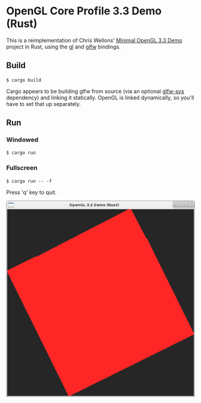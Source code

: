 # OpenGL Core Profile 3.3 Demo (Rust)

This is a reimplementation of Chris Wellons' [Minimal OpenGL 3.3 Demo][opengl-demo] project in Rust, using the [gl][gl] and [glfw][glfw] bindings. 

## Build
    $ cargo build

Cargo appears to be building glfw from source (via an optional [glfw-sys][glfw-sys] dependency) and linking it statically. OpenGL is linked dynamically, so you'll have to set that up separately.

## Run
### Windowed
    $ cargo run
### Fullscreen
    $ cargo run -- -f

Press 'q' key to quit.

![Screenshot](screenshot.png "Screenshot")

[opengl-demo]: https://github.com/skeeto/opengl-demo
[glfw]: https://crates.io/crates/glfw
[gl]: https://crates.io/crates/gl
[glfw-sys]: https://crates.io/crates/glfw-sys
